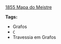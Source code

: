 [1855 Mapa do Meistre](https://www.urionlinejudge.com.br/judge/pt/problems/view/1855)

**Tags:**
- Grafos
- `C`
- Travessia em Grafos